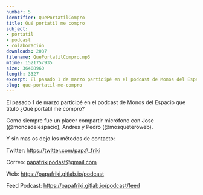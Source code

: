 ```yaml
---
number: 5
identifier: QuePortatilCompro
title: Qué portatil me compro
subject:
- portatil
- podcast
- colaboración
downloads: 2087
filename: QuePortatilCompro.mp3
mtime: 1521757935
size: 36408960
length: 3327
excerpt: El pasado 1 de marzo participé en el podcast de Monos del Espacio que tituló ¿Qué portátil me compro?
slug: que-portatil-me-compro
---
```

El pasado 1 de marzo participé en el podcast de Monos del Espacio que tituló ¿Qué portátil me compro?

Como siempre fue un placer compartir micrófono con Jose (@monosdelespacio), Andres y Pedro (@mosqueteroweb).

Y sin mas os dejo los métodos de contacto:

Twitter: https://twitter.com/papa\_friki

Correo: papafrikipodast@gmail.com

Web: https://papafriki.gitlab.io/podcast

Feed Podcast: https://papafriki.gitlab.io/podcast/feed